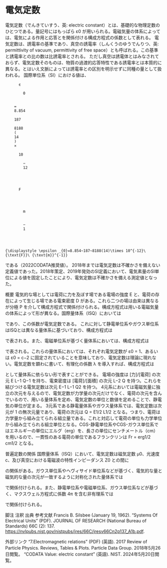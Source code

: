 # 電気定数

電気定数（でんきていすう、英: electric constant）とは、基礎的な物理定数のひとつである。量記号にはもっぱら ε0 が用いられる。電磁気量の体系によっては、電気による作用と応答とを関係付ける構成方程式の係数として表れる。
電気定数は、誘電率の基準であり、真空の誘電率（しんくうのゆうでんりつ、英: permittivity of vacuum, permittivity of free space）とも呼ばれる。この基準と誘電率との比の数は比誘電率とされる。
ただし真空は誘電体とはみなされておらず、電気定数そのものは、物質の過渡的応答特性である誘電率とは本質的に異なる。とはいえ文脈によっては誘電率との区別を明示せずに同種の量として扱われる。
国際単位系（SI）における値は、

  
    
      
        
          ϵ
          
            0
          
        
        =
        8.854
         
        187
         
        8188
        (
        14
        )
        ×
        
          10
          
            −
            12
          
        
         
        
          F
        
         
        
          
            m
          
          
            −
            1
          
        
      
    
    {\displaystyle \epsilon _{0}=8.854~187~8188(14)\times 10^{-12}\ {\text{F}}\ {\text{m}}^{-1}}
  

である（2022CODATA推奨値）。
2018年までは電気定数は不確かさを備えない定義値であった。2018年策定、2019年発効のSI定義において、電気素量のSI単位による値を固定したことにより、電気定数は不確かさを備える測定値となった。

概要
電気的な場としては電荷に力を及ぼす場である電場の強度 E と、電荷の存在によって生じる場である電束密度 D がある。これら二つの場は由来は異なるが分極 P を介して構成方程式で関係付けられる。構成方程式は用いる電磁気量の体系によって形が異なる。国際量体系（ISQ）においては

であり、この係数が電気定数である。
これに対して静電単位系やガウス単位系はISQとは異なる量体系に基づいており、構成方程式は

で表される。また、電磁単位系が基づく量体系においては、構成方程式は

で表される。これらの量体系においては、それぞれ電気定数が ε0 = 1、あるいは ε0 = c−2 に固定されていることを意味しており、電気定数は理論に現れない。電気定数を顕わに書いて、有理化の係数 λ を導入すれば、構成方程式は

として量体系に依らない形で表すことができる。
電場の強度は [力]/[電荷] の次元 E L−1 Q−1 を持ち、電束密度は [電荷]/[面積] の次元 L−2 Q を持つ。これらを結びつける電気定数は次元 E−1 L−1 Q2 を持つ。
4元系においては電磁気量に独立の次元を与えるので、電気定数が力学量の次元だけでなく、電荷の次元を含んでいるので、用いる量体系を定め、電気定数の単位と数値を定めることで、静電気の単位が定まる。
3元系である静電量体系やガウス量体系では、電気定数は次元が 1 の無次元量であり、電荷の次元は Q = E1/2 L1/2 となる。つまり、電荷は力学量から組み立てられる組立量である。これと対応して電荷の単位も力学単位から組み立てられる組立単位となる。CGS-静電単位系やCGS-ガウス単位系ではエネルギーの単位にエルグ（erg）を、長さの単位にセンチメートル（cm）を用いるので、一貫性のある電荷の単位であるフランクリンは Fr = erg1/2 cm1/2 となる。

普遍定数の関係
国際量体系（ISQ）において、電気定数は磁気定数 μ0、光速度 c、及び真空における電磁波の特性インピーダンス Z0 との間に

の関係がある。ガウス単位系やヘヴィサイド単位系などが基づく、電気的な量と磁気的な量の次元が一致するように対称化された量体系では

で関係付けられる。また、静電単位系や電磁単位系、ガウス単位系などが基づく、マクスウェル方程式に係数 4π を含む非有理系では

で関係付けられる。

脚注
注釈
出典
参考文献
Francis B. Silsbee (January 19, 1962). “Systems Of Electrical Units” (PDF). JOURNAL OF RESEARCH (National Bureau of Standards) 66C (2):  137. https://nvlpubs.nist.gov/nistpubs/jres/66C/jresv66Cn2p137_A1b.pdf.

外部リンク
“7.Electromagnetic relations” (PDF) (英語). 2017 Review of Particle Physics. Reviews, Tables & Plots.   Particle Data Group. 2018年5月26日閲覧。
“CODATA Value: electric constant” (英語).   NIST. 2024年5月20日閲覧。